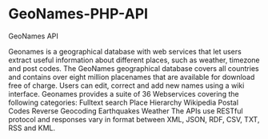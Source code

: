 # GeoNames-PHP-API
GeoNames API

Geonames is a geographical database with web services that let users extract useful information about different places, such as weather, timezone and post codes. The GeoNames geographical database covers all countries and contains over eight million placenames that are available for download free of charge. Users can edit, correct and add new names using a wiki interface. Geonames provides a suite of 36 Webservices covering the following categories: Fulltext search Place Hierarchy Wikipedia Postal Codes Reverse Geocoding Earthquakes Weather The APIs use RESTful protocol and responses vary in format between XML, JSON, RDF, CSV, TXT, RSS and KML. 


